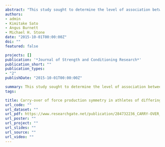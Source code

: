 ```yaml
---
abstract: "This study sought to determine the level of association between bilateral force production symmetry assessment methods (standing weight distribution [WtD], unloaded and lightly loaded jumps, and isometric strength) and to determine whether the amount of symmetry carry-over between these tasks differs for strong and weak athletes. Subjects for this study included male (n = 31) and female (n = 32) athletes from National Collegiate Athletic Association Division I sports. Athletes performed WtD, unloaded and lightly loaded (20 kg) static and countermovement jumps, and isometric midthigh pull (IMTP) assessments on 2 adjacent force plates. Ground reaction force data were used to calculate symmetry variables and performance-related variables. Using Pearson zero order correlations , evaluations of the amount of symmetry carry-over were made. Weight distribution correlated strongly with jump peak force (PF) (r = 0.628–0.664). Strong relationships were also observed between loading conditions for jump variables (r = 0.568–0.957) as were the relationships between jump types for PF, peak power, and net impulse (r = 0.506– 0.834). Based on the pooled sample, there was a lack of association between IMTP and WtD for jump symmetry variables. However, when examining strong and weak groups, rate of force development showed moderate to strong symmetry carry-over in the strongest athletes (r = 0.416–0.589). Stronger athletes appear to display similar explosive strength symmetry characteristics in dynamic and isometric assessments, unlike weaker athletes. Strength seems to influence the amount of force production symmetry carry-over between bilateral assessments. There may be optimal loads and variables for symmetry assessment, but these may differ based on population characteristics."
authors:
- admin
- Kimitake Sato
- Angus Burnett
- Michael H. Stone
date: "2015-10-01T00:00:00Z"
doi: ""
featured: false

projects: []
publication: '*Journal of Strength and Conditioning Research*'
publication_short: ""
publication_types:
- "2"
publishDate: "2015-10-01T00:00:00Z"

summary: This study sought to determine the level of association between bilateral force production symmetry assessment methods (standing weight distribution [WtD], unloaded and lightly loaded jumps, and isometric strength) and to determine whether the amount of symmetry carry-over between these tasks differs for strong and weak athletes.
tags:

title: Carry-over of force production symmetry in athletes of differing strength levels
url_code: ""
url_dataset: ""
url_pdf: https://www.researchgate.net/publication/284732236_CARRY-OVER_OF_FORCE_PRODUCTION_SYMMETRY_IN_ATHLETES_OF_DIFFERING_STRENGTH_LEVELS
url_poster: ""
url_project: ""
url_slides: ""
url_source: ""
url_video: ""
---
```


